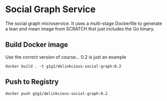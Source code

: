 # Social Graph Service

The social graph microservice. It uses a multi-stage Dockerfile to generate a lean and mean image from SCRATCH thst just includes the Go binary.


## Build Docker image

Use the correct version of course... 0.2 is just an example
```
docker build . -t g1g1/delinkcious-social-graph:0.2
```

## Push to Registry

```
docker push g1g1/delinkcious-social-graph:0.2
```







